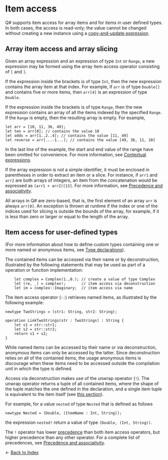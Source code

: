 # Item access

Q# supports item access for array items and for items in user defined types. In both cases, the access is read-only; the value cannot be changed without creating a new instance using a [copy-and-update expression](https://github.com/microsoft/qsharp-language/blob/main/Specifications/Language/3_Expressions/CopyAndUpdateExpressions.md#copy-and-update-expressions).

## Array item access and array slicing

Given an array expression and an expression of type `Int` or `Range`, a new expression may be formed using the array item access operator consisting of `[` and `]`. 

If the expression inside the brackets is of type `Int`, then the new expression contains the array item at that index.
For example, if `arr` is of type `Double[]` and contains five or more items, then `arr[4]` is an expression of type `Double`. 

If the expression inside the brackets is of type `Range`, then the new expression contains an array of all the items indexed by the specified `Range`. If the `Range` is empty, then the resulting array is empty.
For example, 

```qsharp
let arr = [10, 11, 36, 49];
let ten = arr[0]; // contains the value 10
let odds = arr[1..2..4]; // contains the value [11, 49]
let reverse = arr[...-1...]; // contains the value [49, 36, 11, 10]
```

In the last line of the example, the start and end value of the range have been omitted for convenience. For more information, see [Contextual expressions](https://github.com/microsoft/qsharp-language/blob/main/Specifications/Language/3_Expressions/ContextualExpressions.md#contextual-and-omitted-expressions). 

If the array expression is not a simple identifier, it must be enclosed in parentheses in order to extract an item or a slice. 
For instance, if `arr1` and `arr2` are both arrays of integers, an item from the concatenation would be expressed as `(arr1 + arr2)[13]`. For more information, see [Precedence and associativity](https://github.com/microsoft/qsharp-language/blob/main/Specifications/Language/3_Expressions/PrecedenceAndAssociativity.md#precedence-and-associativity).

All arrays in Q# are zero-based, that is, the first element of an array `arr` is always `arr[0]`. 
An exception is thrown at runtime if the index or one of the indices used for slicing is outside the bounds of the array, for example, if it is less than zero or larger or equal to the length of the array.

## Item access for user-defined types

(For more information about how to define custom types containing one or more named or anonymous items, see [Type declarations](https://github.com/microsoft/qsharp-language/blob/main/Specifications/Language/1_ProgramStructure/2_TypeDeclarations.md#type-declarations)). 

The contained items can be accessed via their name or by deconstruction, illustrated by the following statements that may be used as part of a operation or function implementation:

```qsharp
    let complex = Complex(1.,0.); // create a value of type Complex
    let (re, _) = complex!;       // item access via deconstruction
    let im = complex::Imaginary;  // item access via name
```

The item access operator (`::`) retrieves named items, as illustrated by the following example:

```qsharp
newtype TwoStrings = (str1: String, str2: String);

operation LinkTwoStrings(str : TwoStrings) : String {
    let s1 = str::str1;
    let s2 = str::str2;
    return s1 + s2;
}
```
While named items can be accessed by their name or via deconstruction, anonymous items can only be accessed by the latter. Since deconstruction relies on all of the contained items, the usage anonymous items is discourage when these items need to be accessed outside the compilation unit in which the type is defined. 

Access via deconstruction makes use of the unwrap operator (`!`). The unwrap operator returns a tuple of all contained items, where the shape of the tuple matches the one defined in the declaration, and a single item tuple is equivalent to the item itself (see [this section](https://github.com/microsoft/qsharp-language/blob/main/Specifications/Language/4_TypeSystem/SingletonTupleEquivalence.md#singleton-tuple-equivalence)).  

For example, for a value `nested` of type `Nested` that is defined as follows

```qsharp
newtype Nested = (Double, (ItemName : Int, String)); 
```

the expression `nested!` return a value of type `(Double, (Int, String))`. 

The `!` operator has lower [precedence](https://github.com/microsoft/qsharp-language/blob/main/Specifications/Language/3_Expressions/PrecedenceAndAssociativity.md#modifiers-and-combinators) than both item access operators, but higher precedence than any other operator. For a complete list of precedences, see [Precedence and associativity](https://github.com/microsoft/qsharp-language/blob/main/Specifications/Language/3_Expressions/PrecedenceAndAssociativity.md#precedence-and-associativity). 


← [Back to Index](https://github.com/microsoft/qsharp-language/tree/main/Specifications/Language#index)
